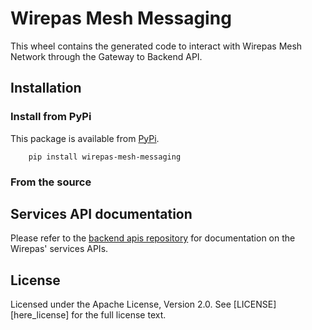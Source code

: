 # Wirepas Mesh Messaging

This wheel contains the generated code to interact with Wirepas Mesh Network
 through the Gateway to Backend API.

## Installation

### Install from PyPi

This package is available from [PyPi][pypi].

```shell
    pip install wirepas-mesh-messaging
```

### From the source


## Services API documentation

Please refer to the [backend apis repository][github_backend_apis] for
documentation on the Wirepas' services APIs.


## License

Licensed under the Apache License, Version 2.0.
See [LICENSE][here_license] for the full license text.

[pypi]: https://pypi.org/project/wirepas-messaging/

[github_backend_apis]: https://github.com/wirepas/backend-apis
